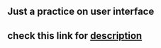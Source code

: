 ## Just a practice on user interface

## check this link for [description](https://review.udacity.com/#!/rubrics/133/view)
